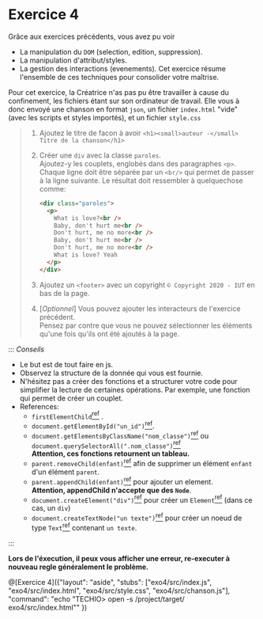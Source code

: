 # Exercice 4

Grâce aux exercices précédents, vous avez pu voir

- La manipulation du `DOM` (selection, edition, suppression).
- La manipulation d'attribut/styles.
- La gestion des interactions (evenements).
  Cet exercice résume l'ensemble de ces techniques pour consolider votre maîtrise.

Pour cet exercice, la Créatrice n'as pas pu être travailler à cause du confinement, les fichiers étant sur son ordinateur de travail. Elle vous à donc envoyé une chanson en format `json`, un fichier `index.html` "vide" (avec les scripts et styles importés), et un fichier `style.css`

> 1. Ajoutez le titre de facon à avoir `<h1><small>auteur -</small> Titre de la chanson</h1>`
> 2. Créer une `div` avec la classe `paroles`.  
>    Ajoutez-y les couplets, englobés dans des paragraphes `<p>`.  
>    Chaque ligne doit être séparée par un `<br/>` qui permet de passer à la ligne suivante.
>    Le résultat doit ressembler à quelquechose comme:
>
>    ```html
>    <div class="paroles">
>      <p>
>        What is love?<br />
>        Baby, don't hurt me<br />
>        Don't hurt, me no more<br />
>        Baby, don't hurt me<br />
>        Don't hurt, me no more<br />
>        What is love? Yeah
>      </p>
>    </div>
>    ```
> 3. Ajoutez un `<footer>` avec un copyright `© Copyright 2020 - IUT` en bas de la page.
> 4. [_Optionnel_] Vous pouvez ajouter les interacteurs de l'exercice précédent.  
>   Pensez par contre que vous ne pouvez sélectionner les éléments qu'une fois qu'ils ont été ajoutés à la page.

::: _Conseils_

- Le but est de tout faire en js.
- Observez la structure de la donnée qui vous est fournie.
- N'hésitez pas a créer des fonctions et a structurer votre code pour simplifier la lecture de certaines opérations. Par exemple, une fonction qui permet de créer un couplet.
- References:
    - `firstElementChild`[<sup>ref</sup>](https://developer.mozilla.org/fr/docs/Web/API/ParentNode/firstElementChild) .
    - `document.getElementById("un_id")`[<sup>ref</sup>](https://developer.mozilla.org/fr/docs/Web/API/Document/getElementById).
    - `document.getElementsByClassName("nom_classe")`[<sup>ref</sup>](https://developer.mozilla.org/fr/docs/Web/API/Element/getElementsByClassName) ou `document.querySelectorAll(".nom_classe")`[<sup>ref</sup>](https://developer.mozilla.org/fr/docs/Web/API/Document/querySelectorAll)  
    **Attention, ces fonctions retournent un tableau.**
    - `parent.removeChild(enfant)`[<sup>ref</sup>](https://developer.mozilla.org/fr/docs/Web/API/Node/removeChild) afin de supprimer un élément `enfant` d'un élément `parent`.
    - `parent.appendChild(enfant)`[<sup>ref</sup>](https://developer.mozilla.org/fr/docs/Web/API/Node/appendChild) pour ajouter un element.  
    **Attention, appendChild n'accepte que des `Node`**.  
    - `document.createElement("div")`[<sup>ref</sup>](https://developer.mozilla.org/fr/docs/Web/API/Document/createElement) pour créer un `Element`[<sup>ref</sup>](https://developer.mozilla.org/fr/docs/Web/API/Element) (dans ce cas, un `div`)
    - `document.createTextNode("un texte")`[<sup>ref</sup>](https://developer.mozilla.org/fr/docs/Web/API/Document/createTextNode) pour créer un noeud de type `Text`[<sup>ref</sup>](https://developer.mozilla.org/fr/docs/Web/API/Text) contenant `un texte`.

:::

**Lors de l'éxecution, il peux vous afficher une erreur, re-executer à nouveau regle généralement le problème.**

@[Exercice 4]({"layout": "aside", "stubs": ["exo4/src/index.js", "exo4/src/index.html", "exo4/src/style.css", "exo4/src/chanson.js"], "command": "echo \"TECHIO> open -s /project/target/ exo4/src/index.html\"" })